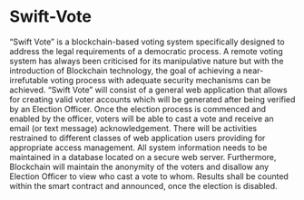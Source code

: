 # Swift-Vote
“Swift Vote” is a blockchain-based voting system specifically designed to address the legal requirements of a democratic process. A remote voting system has always been criticised for its manipulative nature but with the introduction of Blockchain technology, the goal of achieving a near-irrefutable voting process with adequate security mechanisms can be achieved. “Swift Vote” will consist of a general web application that allows for creating valid voter accounts which will be generated after being verified by an Election Officer. Once the election process is commenced and enabled by the officer, voters will be able to cast a vote and receive an email (or text message) acknowledgement. 
There will be activities restrained to different classes of web application users providing for appropriate access management. All system information needs to be maintained in a database located on a secure web server. Furthermore, Blockchain will maintain the anonymity of the voters and disallow any Election Officer to view who cast a vote to whom. Results shall be counted within the smart contract and announced, once the election is disabled.


